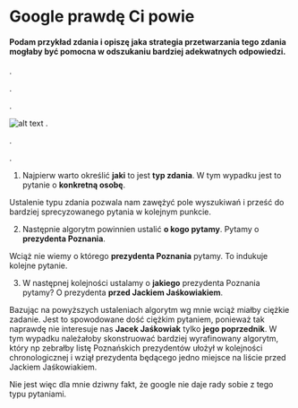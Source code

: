 # Google prawdę Ci powie

#### Podam przykład zdania i opiszę jaka strategia przetwarzania tego zdania mogłaby być pomocna w odszukaniu bardziej adekwatnych odpowiedzi.
.

.

.

![alt text](http://i.imgur.com/S1QnFno.png)
.

.

.

1. Najpierw warto określić **jaki** to jest **typ zdania**.
W tym wypadku jest to pytanie o __konkretną osobę__.

Ustalenie typu zdania pozwala nam zawężyć pole wyszukiwań i prześć do bardziej sprecyzowanego pytania w kolejnym punkcie.
<br>

2. Następnie algorytm powinnien ustalić **o kogo pytamy**.
Pytamy o __prezydenta Poznania__.

Wciąż nie wiemy o którego __prezydenta Poznania__ pytamy. To indukuje kolejne pytanie.
<br>

3. W następnej kolejności ustalamy o __jakiego__ prezydenta Poznania pytamy? O prezydenta **przed Jackiem Jaśkowiakiem**.

Bazując na powyższych ustaleniach algorytm wg mnie wciąż miałby ciężkie zadanie.
Jest to spowodowane dość ciężkim pytaniem, ponieważ tak naprawdę nie interesuje nas **Jacek Jaśkowiak** tylko __jego poprzednik__.
W tym wypadku należałoby skonstruować bardziej wyrafinowany algorytm, który np zebrałby listę Poznańskich prezydentów ułożył w kolejności chronologicznej i wziął prezydenta będącego jedno miejsce na liście przed Jackiem Jaśkowiakiem.

Nie jest więc dla mnie dziwny fakt, że google nie daje rady sobie z tego typu pytaniami.



